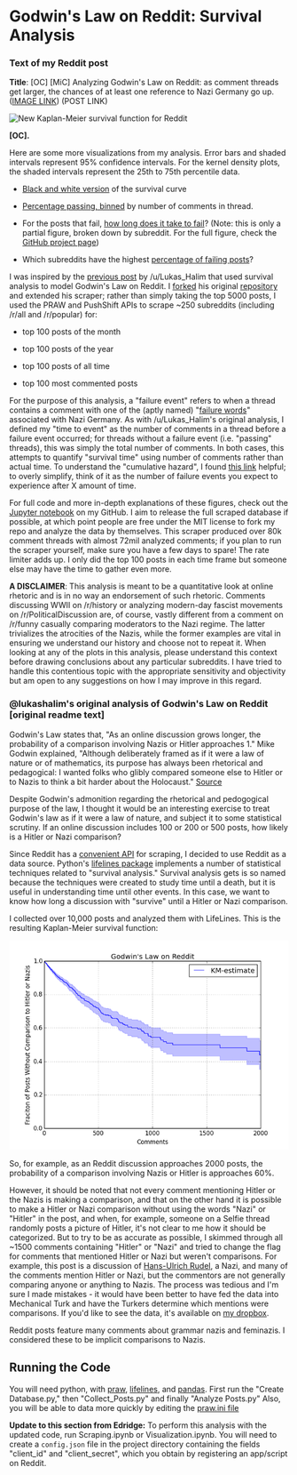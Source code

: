 # Godwin's Law on Reddit: Survival Analysis

### Text of my Reddit post

**Title**: [OC] [MiC] Analyzing Godwin's Law on Reddit: as comment threads get larger, the chances of at least one reference to Nazi Germany go up. ([IMAGE LINK](https://i.imgur.com/oA7SLQX.png)) (POST LINK)

![New Kaplan-Meier survival function for Reddit](https://i.imgur.com/oA7SLQX.png)

**[OC].** 

Here are some more visualizations from my analysis. Error bars and shaded intervals represent 95% confidence intervals. For the kernel density plots, the shaded intervals represent the 25th to 75th percentile data.

- [Black and white version](https://i.imgur.com/NZW2S6w.png) of the survival curve

- [Percentage passing, binned](https://i.imgur.com/VXbQWZU.png) by number of comments in thread.

- For the posts that fail, [how long does it take to fail](https://i.imgur.com/y8rg90i.png)? (Note: this is only a partial figure, broken down by subreddit. For the full figure, check the [GitHub project page](https://github.com/edridgedsouza/GODWIN))

- Which subreddits have the highest [percentage of failing posts](https://i.imgur.com/M9JwMR0.png)?


I was inspired by the [previous post](https://www.reddit.com/r/dataisbeautiful/comments/2s0e7i/visualizing_godwins_law_on_reddit_oc/) by /u/Lukas_Halim that used survival analysis to model Godwin's Law on Reddit. I [forked](https://github.com/edridgedsouza/GODWIN) his original [repository](https://github.com/lukashalim/GODWIN) and extended his scraper; rather than simply taking the top 5000 posts, I used the PRAW and PushShift APIs to scrape ~250 subreddits (including /r/all and /r/popular) for:

- top 100 posts of the month

- top 100 posts of the year

- top 100 posts of all time

- top 100 most commented posts

For the purpose of this analysis, a "failure event" refers to when a thread contains a comment with one of the (aptly named) "[failure words](https://github.com/edridgedsouza/GODWIN/blob/master/godwin/Scraper.py#L42)" associated with Nazi Germany. As with /u/Lukas_Halim's original analysis, I defined my "time to event" as the number of comments in a thread before a failure event occurred; for threads without a failure event (i.e. "passing" threads), this was simply the total number of comments. In both cases, this attempts to quantify "survival time" using number of comments rather than actual time. To understand the "cumulative hazard", I found [this link](https://stats.stackexchange.com/a/60250) helpful; to overly simplify, think of it as the number of failure events you expect to experience after X amount of time.

For full code and more in-depth explanations of these figures, check out the [Jupyter notebook](https://github.com/edridgedsouza/GODWIN/blob/master/Visualization.ipynb) on my GitHub. I aim to release the full scraped database if possible, at which point people are free under the MIT license to fork my repo and analyze the data by themselves. This scraper produced over 80k comment threads with almost 72mil analyzed comments; if you plan to run the scraper yourself, make sure you have a few days to spare! The rate limiter adds up. I only did the top 100 posts in each time frame but someone else may have the time to gather even more.

**A DISCLAIMER**: This analysis is meant to be a quantitative look at online rhetoric and is in no way an endorsement of such rhetoric. Comments discussing WWII on /r/history or analyzing modern-day fascist movements on /r/PoliticalDiscussion are, of course, vastly different from a comment on /r/funny casually comparing moderators to the Nazi regime. The latter trivializes the atrocities of the Nazis, while the former examples are vital in ensuring we understand our history and choose not to repeat it. When looking at any of the plots in this analysis, please understand this context before drawing conclusions about any particular subreddits. I have tried to handle this contentious topic with the appropriate sensitivity and objectivity but am open to any suggestions on how I may improve in this regard.


### @lukashalim's original analysis of Godwin's Law on Reddit [original readme text]

Godwin's Law states that, "As an online discussion grows longer, the probability of a comparison involving Nazis or Hitler approaches 1." Mike Godwin explained, "Although deliberately framed as if it were a law of nature or of mathematics, its purpose has always been rhetorical and pedagogical: I wanted folks who glibly compared someone else to Hitler or to Nazis to think a bit harder about the Holocaust." [Source](http://jewcy.com/jewish-arts-and-culture/i_seem_be_verb_18_years_godwins_law#sthash.kLqPt6EY.dpuf) 

Despite Godwin's admonition regarding the rhetorical and pedogogical purpose of the law, I thought it would be an interesting exercise to treat Godwin's law as if it were a law of nature, and subject it to some statistical scrutiny. If an online discussion includes 100 or 200 or 500 posts, how likely is a Hitler or Nazi comparison? 

Since Reddit has a [convenient API](http://www.reddit.com/dev/api) for scraping, I decided to use Reddit as a data source. Python's [lifelines package](http://lifelines.readthedocs.org/en/latest/Intro%20to%20lifelines.html#estimating-the-survival-function-using-kaplan-meier) implements a number of statistical techniques related to "survival analysis." Survival analysis gets is so named because the techniques were created to study time until a death, but it is useful in understanding time until other events. In this case, we want to know how long a discussion with "survive" until a Hitler or Nazi comparison.

I collected over 10,000 posts and analyzed them with LifeLines. This is the resulting Kaplan-Meier survival function:

![Kaplan-Meier survival function for Reddit](Kaplan-Meier-Godwin.png)

So, for example, as an Reddit discussion approaches 2000 posts, the probability of a comparison involving Nazis or Hitler is approaches 60%.

However, it should be noted that not every comment mentioning Hitler or the Nazis is making a comparison, and that on the other hand it is possible to make a Hitler or Nazi comparison without using the words "Nazi" or "Hitler" in the post, and when, for example, someone on a Selfie thread randomly posts a picture of Hitler, it's not clear to me how it should be categorized. But to try to be as accurate as possible, I skimmed through all ~1500 comments containing "Hitler" or "Nazi" and tried to change the flag for comments that mentioned Hitler or Nazi but weren't comparisons. For example, this post is a discussion of [Hans-Ulrich Rudel](http://www.reddit.com/r/todayilearned/comments/2r07pm/til_hansulrich_rudel_is_the_only_person_to_be/cnbinj5), a Nazi, and many of the comments mention Hitler or Nazi, but the commentors are not generally comparing anyone or anything to Nazis. The process was tedious and I'm sure I made mistakes - it would have been better to have fed the data into Mechanical Turk and have the Turkers determine which mentions were comparisons. If you'd like to see the data, it's available on [my dropbox](https://www.dropbox.com/s/zs5pgihii86tpx2/Godwin.db?dl=0).

Reddit posts feature many comments about grammar nazis and feminazis. I considered these to be implicit comparisons to Nazis.

## Running the Code
You will need python, with [praw](https://praw.readthedocs.org/en/v2.1.19/), [lifelines](http://lifelines.readthedocs.org/en/latest/Quickstart.html), and [pandas](http://lifelines.readthedocs.org/en/latest/Quickstart.html).
First run the "Create Database.py," then "Collect_Posts.py" and finally "Analyze Posts.py"
Also, you will be able to data more quickly by editing the [praw.ini file](http://praw.readthedocs.org/en/latest/pages/configuration_files.html?highlight=ini)

**Update to this section from Edridge:** To perform this analysis with the updated code, run Scraping.ipynb or Visualization.ipynb.
You will need to create a `config.json` file in the project directory containing the fields "client_id" and "client_secret",
which you obtain by registering an app/script on Reddit.